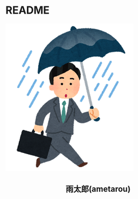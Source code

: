# README

![雨太郎](https://github.com/h-takuya21/ametarou/blob/master/app/assets/images/ametarou.png)
<h2 align="center">雨太郎(ametarou)</h2>
